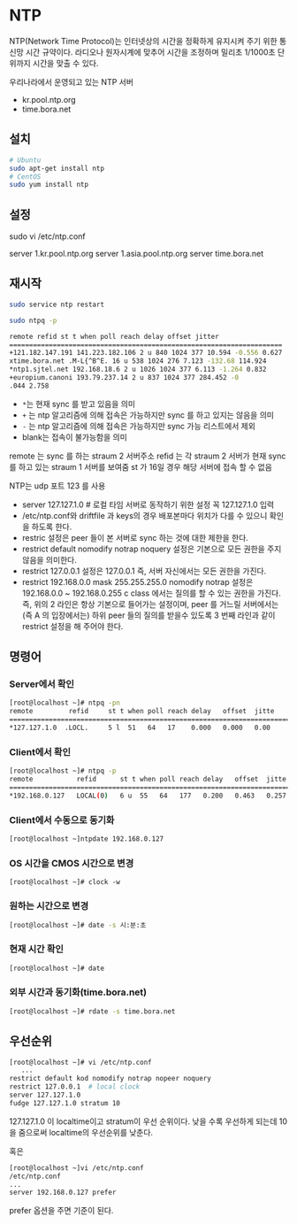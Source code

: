 # NTP

NTP(Network Time Protocol)는 인터넷상의 시간을 정확하게 유지시켜 주기 위한 통신망 시간 규약이다. 라디오나 원자시계에 맞추어 시간을 조정하며 밀리초 1/1000초 단위까지 시간을 맞출 수 있다.

우리나라에서 운영되고 있는 NTP 서버

- kr.pool.ntp.org
- time.bora.net

## 설치

```bash
# Ubuntu
sudo apt-get install ntp
# CentOS
sudo yum install ntp
```

## 설정

sudo vi /etc/ntp.conf

server 1.kr.pool.ntp.org
server 1.asia.pool.ntp.org
server time.bora.net

## 재시작

```bash
sudo service ntp restart
```

```bash
sudo ntpq -p

remote refid st t when poll reach delay offset jitter
=====================================================================
+121.182.147.191 141.223.182.106 2 u 840 1024 377 10.594 -0.556 0.627
xtime.bora.net .M-L{^B^E. 16 u 538 1024 276 7.123 -132.68 114.924
*ntp1.sjtel.net 192.168.18.6 2 u 1026 1024 377 6.113 -1.264 0.832
+europium.canoni 193.79.237.14 2 u 837 1024 377 284.452 -0
.044 2.758
```

- `*`는 현재 sync 를 받고 있음을 의미
- `+` 는 ntp 알고리즘에 의해 접속은 가능하지만 sync 를 하고 있지는 않음을 의미
- `-` 는 ntp 알고리즘에 의해 접속은 가능하지만 sync 가능 리스트에서 제외
- blank는 접속이 불가능함을 의미

remote 는 sync 를 하는 straum 2 서버주소
refid 는 각 straum 2 서버가 현재 sync 를 하고 있는 straum 1 서버를 보여줌
st 가 16일 경우 해당 서버에 접속 할 수 없음

NTP는 udp 포트 123 를 사용

- server 127.127.1.0  # 로컬 타임 서버로 동작하기 위한 설정 꼭 127.127.1.0 입력
- /etc/ntp.conf와 driftfile 과 keys의 경우 배포본마다 위치가 다를 수 있으니 확인을 하도록 한다.
- restric 설정은 peer 들이 본 서버로 sync 하는 것에 대한 제한을 한다.
- restrict default nomodify notrap noquery 설정은 기본으로 모든 권한을 주지 않음을 의미한다.
- restrict 127.0.0.1 설정은 127.0.0.1 즉, 서버 자신에서는 모든 권한을 가진다.
- restrict 192.168.0.0 mask 255.255.255.0 nomodify notrap 설정은 192.168.0.0 ~ 192.168.0.255 c class 에서는 질의를 할 수 있는 권한을 가진다. 즉, 위의 2 라인은 항상 기본으로 들어가는 설정이며, peer 를 거느릴 서버에서는 (즉 A 의 입장에서는) 하위 peer 들의 질의를 받을수 있도록 3 번째 라인과 같이 restrict 설정을 해 주어야 한다.

## 명령어

### Server에서 확인

```bash
[root@localhost ~]# ntpq -pn
remote         refid     st t when poll reach delay   offset  jitte     r
==========================================================================
*127.127.1.0  .LOCL.     5 l  51   64   17    0.000   0.000   0.00      0
```

### Client에서 확인

```bash
[root@localhost ~]# ntpq -p
remote           refid      st t when poll reach delay   offset  jitte
==========================================================================
*192.168.0.127   LOCAL(0)   6 u  55   64   177   0.200   0.463   0.257
```

### Client에서 수동으로 동기화

```bash
[root@localhost ~]ntpdate 192.168.0.127
```

### OS 시간을 CMOS 시간으로 변경

```basg
[root@localhost ~]# clock -w
```

### 원하는 시간으로 변경

```bash
[root@localhost ~]# date -s 시:분:초
```

### 현재 시간 확인

```bash
[root@localhost ~]# date
```

### 외부 시간과 동기화(time.bora.net)

```bash
[root@localhost ~]# rdate -s time.bora.net
```

## 우선순위

```bash
[root@localhost ~]# vi /etc/ntp.conf
   ...
restrict default kod nomodify notrap nopeer noquery
restrict 127.0.0.1  # local clock
server 127.127.1.0
fudge 127.127.1.0 stratum 10
```

127.127.1.0 이 localtime이고 stratum이 우선 순위이다.
낮을 수록 우선하게 되는데 10을 줌으로써 localtime의 우선순위를 낮춘다.

혹은

```bash
[root@localhost ~]vi /etc/ntp.conf
/etc/ntp.conf
...
server 192.168.0.127 prefer
```

prefer 옵션을 주면 기준이 된다.
